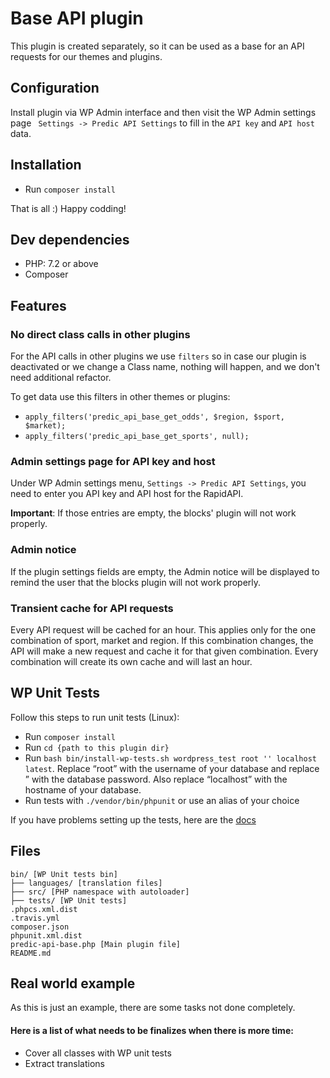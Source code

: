 # Base API plugin
This plugin is created separately, so it can be used as a base for an API requests for our themes
and plugins.

## Configuration
Install plugin via WP Admin interface and then visit the WP Admin settings page 
` Settings -> Predic API Settings` to fill in the `API key` and `API host` data.

## Installation
* Run `composer install`

That is all :) Happy codding!

## Dev dependencies
* PHP: 7.2 or above
* Composer

## Features

### No direct class calls in other plugins
For the API calls in other plugins we use `filters` so in case our plugin is deactivated or 
we change a Class name, nothing will happen, and we don't need additional refactor.

To get data use this filters in other themes or plugins:

* `apply_filters('predic_api_base_get_odds', $region, $sport, $market);`
* `apply_filters('predic_api_base_get_sports', null);`

### Admin settings page for API key and host
Under WP Admin settings menu, `Settings -> Predic API Settings`, you need to enter you API key and API host for the RapidAPI.

**Important**: If those entries are empty, the blocks' plugin will not work properly.

### Admin notice
If the plugin settings fields are empty, the Admin notice will be displayed to remind the user that the 
blocks plugin will not work properly.

### Transient cache for API requests 
Every API request will be cached for an hour. This applies only for the one combination of 
sport, market and region. If this combination changes, the API will make a new request and cache it for that 
given combination. Every combination will create its own cache and will last an hour.

## WP Unit Tests
Follow this steps to run unit tests (Linux):

* Run `composer install`
* Run `cd {path to this plugin dir}`
* Run `bash bin/install-wp-tests.sh wordpress_test root '' localhost latest`.
  Replace “root” with the username of your database and replace ” with the database password. Also replace “localhost” with the hostname of your database.
* Run tests with `./vendor/bin/phpunit` or use an alias of your choice

If you have problems setting up the tests, here are the [docs](https://make.wordpress.org/cli/handbook/misc/plugin-unit-tests/) 

## Files

	bin/ [WP Unit tests bin]
	├── languages/ [translation files]
	├── src/ [PHP namespace with autoloader]
	├── tests/ [WP Unit tests]
	.phpcs.xml.dist
	.travis.yml
	composer.json
	phpunit.xml.dist
	predic-api-base.php [Main plugin file]
	README.md

## Real world example
As this is just an example, there are some tasks not done completely.

#### Here is a list of what needs to be finalizes when there is more time:
* Cover all classes with WP unit tests
* Extract translations
